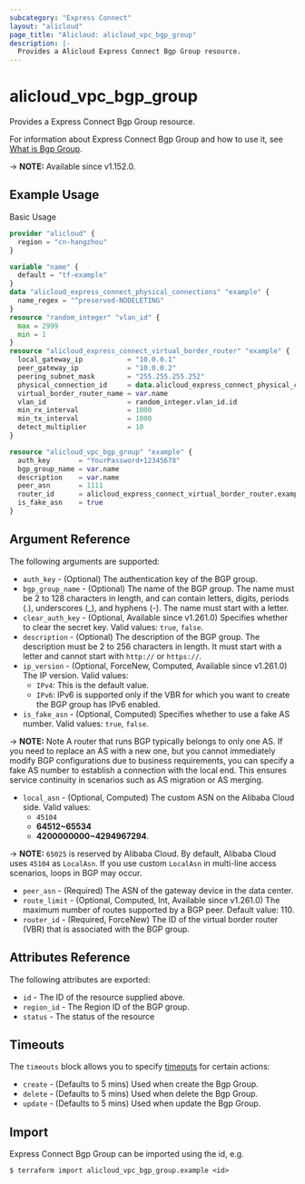 ```yaml
---
subcategory: "Express Connect"
layout: "alicloud"
page_title: "Alicloud: alicloud_vpc_bgp_group"
description: |-
  Provides a Alicloud Express Connect Bgp Group resource.
---
```


# alicloud_vpc_bgp_group

Provides a Express Connect Bgp Group resource.



For information about Express Connect Bgp Group and how to use it, see [What is Bgp Group](https://www.alibabacloud.com/help/en/doc-detail/91267.html).

-> **NOTE:** Available since v1.152.0.

## Example Usage

Basic Usage

```terraform
provider "alicloud" {
  region = "cn-hangzhou"
}

variable "name" {
  default = "tf-example"
}
data "alicloud_express_connect_physical_connections" "example" {
  name_regex = "^preserved-NODELETING"
}
resource "random_integer" "vlan_id" {
  max = 2999
  min = 1
}
resource "alicloud_express_connect_virtual_border_router" "example" {
  local_gateway_ip           = "10.0.0.1"
  peer_gateway_ip            = "10.0.0.2"
  peering_subnet_mask        = "255.255.255.252"
  physical_connection_id     = data.alicloud_express_connect_physical_connections.example.connections.0.id
  virtual_border_router_name = var.name
  vlan_id                    = random_integer.vlan_id.id
  min_rx_interval            = 1000
  min_tx_interval            = 1000
  detect_multiplier          = 10
}

resource "alicloud_vpc_bgp_group" "example" {
  auth_key       = "YourPassword+12345678"
  bgp_group_name = var.name
  description    = var.name
  peer_asn       = 1111
  router_id      = alicloud_express_connect_virtual_border_router.example.id
  is_fake_asn    = true
}
```

## Argument Reference

The following arguments are supported:
* `auth_key` - (Optional) The authentication key of the BGP group. 
* `bgp_group_name` - (Optional) The name of the BGP group. The name must be 2 to 128 characters in length, and can contain letters, digits, periods (.), underscores (\_), and hyphens (-). The name must start with a letter. 
* `clear_auth_key` - (Optional, Available since v1.261.0) Specifies whether to clear the secret key. Valid values: `true`, `false`.
* `description` - (Optional) The description of the BGP group. The description must be 2 to 256 characters in length. It must start with a letter and cannot start with `http://` or `https://`. 
* `ip_version` - (Optional, ForceNew, Computed, Available since v1.261.0) The IP version. Valid values:
  - `IPv4`: This is the default value.
  - `IPv6`: IPv6 is supported only if the VBR for which you want to create the BGP group has IPv6 enabled.
* `is_fake_asn` - (Optional, Computed) Specifies whether to use a fake AS number. Valid values: `true`, `false`.

-> **NOTE:** Note A router that runs BGP typically belongs to only one AS. If you need to replace an AS with a new one, but you cannot immediately modify BGP configurations due to business requirements, you can specify a fake AS number to establish a connection with the local end. This ensures service continuity in scenarios such as AS migration or AS merging.

* `local_asn` - (Optional, Computed) The custom ASN on the Alibaba Cloud side. Valid values:
  - `45104`
  - **64512~65534** 
  - **4200000000~4294967294**.

-> **NOTE:**  `65025` is reserved by Alibaba Cloud. By default, Alibaba Cloud uses `45104` as `LocalAsn`. If you use custom `LocalAsn` in multi-line access scenarios, loops in BGP may occur. 

* `peer_asn` - (Required) The ASN of the gateway device in the data center. 
* `route_limit` - (Optional, Computed, Int, Available since v1.261.0) The maximum number of routes supported by a BGP peer. Default value: 110.
* `router_id` - (Required, ForceNew) The ID of the virtual border router (VBR) that is associated with the BGP group. 

## Attributes Reference

The following attributes are exported:
* `id` - The ID of the resource supplied above.
* `region_id` - The Region ID of the BGP group.
* `status` - The status of the resource

## Timeouts

The `timeouts` block allows you to specify [timeouts](https://developer.hashicorp.com/terraform/language/resources/syntax#operation-timeouts) for certain actions:
* `create` - (Defaults to 5 mins) Used when create the Bgp Group.
* `delete` - (Defaults to 5 mins) Used when delete the Bgp Group.
* `update` - (Defaults to 5 mins) Used when update the Bgp Group.

## Import

Express Connect Bgp Group can be imported using the id, e.g.

```shell
$ terraform import alicloud_vpc_bgp_group.example <id>
```